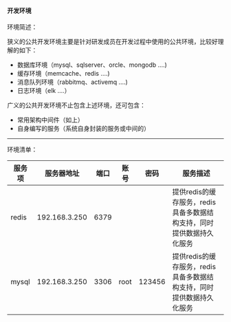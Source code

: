 #### 开发环境

环境简述：

狭义的公共开发环境主要是针对研发成员在开发过程中使用的公共环境，比较好理解的如下：

* 数据库环境（mysql、sqlserver、orcle、mongodb ....\)
* 缓存环境（memcache、redis ....\)
* 消息队列环境（rabbitmq、activemq ....\)
* 日志环境（elk ....）

广义的公共开发环境不止包含上述环境，还可包含：

* 常用架构中间件（如上）
* 自身编写的服务（系统自身封装的服务或中间的）

---

环境清单：

| 服务项 | 服务器地址 | 端口 | 账号 | 密码 | 服务描述 |
| --- | --- | --- | --- | --- | --- |
| redis | 192.168.3.250 | 6379 |  |  | 提供redis的缓存服务，redis具备多数据结构支持，同时提供数据持久化服务 |
| mysql | 192.168.3.250 | 3306 | root | 123456 | 提供redis的缓存服务，redis具备多数据结构支持，同时提供数据持久化服务 |



